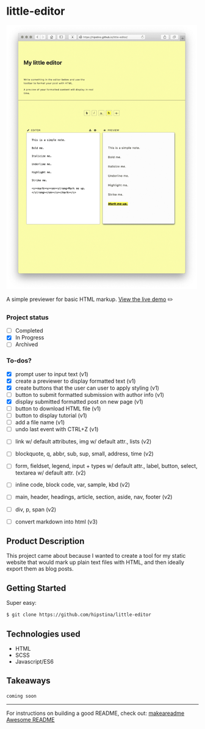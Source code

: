 # little-editor

<img src="https://github.com/hipstina/little-editor/blob/master/preview.png" width="500px" alt="Preivew of plain-text-to-HTML editor">


A simple previewer for basic HTML markup. [View the live demo]( hipstina.github.io/little-editor/) ✏️

### Project status
- [ ] Completed
- [X] In Progress
- [ ] Archived   

### To-dos?
- [x] prompt user to input text (v1)
- [x] create a previewer to display formatted text (v1)
- [x] create buttons that the user can user to apply styling (v1)
- [ ] button to submit formatted submission with author info (v1)
- [x] display submitted formatted post on new page (v1)
- [ ] button to download HTML file (v1)
- [ ] button to display tutorial (v1)
- [ ] add a file name (v1)
- [ ] undo last event with CTRL+Z (v1)
+ [ ] link w/ default attributes, img w/ default attr., lists (v2)
+ [ ] blockquote, q, abbr, sub, sup, small, address, time (v2)
+ [ ] form, fieldset, legend, input + types w/ default attr., label, button, select, textarea w/ default attr. (v2)
+ [ ] inline code, block code, var, sample, kbd (v2)
+ [ ] main, header, headings, article, section, aside, nav, footer (v2)
+ [ ] div, p, span (v2)
+ [ ] convert markdown into html (v3)


## Product Description
This project came about because I wanted to create a tool for my static website that would mark up plain text files with HTML, and then ideally export them as blog posts. 
    
## Getting Started
Super easy:
```zsh
$ git clone https://github.com/hipstina/little-editor
```
 
## Technologies used
- HTML
- SCSS
- Javascript/ES6
    
## Takeaways
`coming soon`


----------------------------------------------------------------------------------------
For instructions on building a good README, check out: 
[makeareadme](https://www.makeareadme.com/) 
[Awesome README](https://github.com/matiassingers/awesome-readme)



